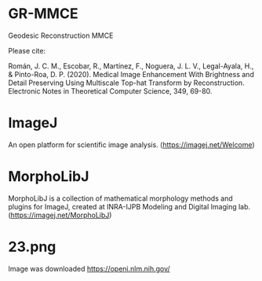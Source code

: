 # GR-MMCE
Geodesic Reconstruction MMCE

Please cite: 

Román, J. C. M., Escobar, R., Martínez, F., Noguera, J. L. V., Legal-Ayala, H., & Pinto-Roa, D. P. (2020). Medical Image Enhancement With Brightness and Detail Preserving Using Multiscale Top-hat Transform by Reconstruction. Electronic Notes in Theoretical Computer Science, 349, 69-80.

# ImageJ
An open platform for scientific image analysis. (https://imagej.net/Welcome)

# MorphoLibJ
MorphoLibJ is a collection of mathematical morphology methods and plugins for ImageJ, created at INRA-IJPB Modeling and Digital Imaging lab. (https://imagej.net/MorphoLibJ)

# 23.png 
Image was downloaded https://openi.nlm.nih.gov/
